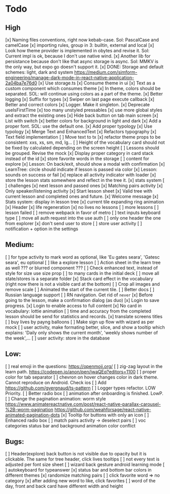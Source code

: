# Todo

## High

[x] Naming files conventions, right now kebab-case. Sol: PascalCase and camelCase
[x] importing rules, group in 3: builtin, external and local
[x] Look how theme provider is implemented in obytes and revise it. Sol: Current impl is ok, because I don't use native wind.
[x] Another lib for persistance because don't like that async storage is async. Sol: MMKV is the only way, but expo go doesn't support it.
[x] DONE: Storage and default schemes: light, dark and system https://medium.com/simform-engineering/manage-dark-mode-in-react-native-application-2a04ba7e76d0
[x] Use storage.ts
[x] Consume theme in ui
[x] Text as a custom component which consumes theme
[x] In theme, colors should be separated. SOL: will continue using colors as a part of the theme.
[x] Better logging
[x] Suffix for types
[x] Swiper on last page execute callback
[x] Better and correct colors
[x] Logger. Make it singleton.
[x] Deprecate useIsFirstTime
[x] too many unstyled pressables
[x] use more global styles and extract the existing ones
[x] Hide back button on tab main screen
[x] List with switch
[x] better colors for background in light and dark
[x] Add a proper font. SOL: use the default one.
[x] Add proper typology
[x] Use typology
[x] Merge Text and EnhancedText
[x] Refactors typography
[x] Text field implementation
[ ] Move text to tx
[x] refactor theme props to be consistent: xxs, xs, sm, md, lg...
[ ] Height of the vocabulary card should not be fixed by calculated depending on the screen height
[ ] Lessons should be grouped. Revise the mock
[x] Display proper category in card stack instead of the id
[x] store favorite words in the storage
[ ] content for explore
[x] Lesson: On back/exit, should show a modal with confirmation
[x] LearnTree: circle should indicate if lesson is passed via color
[x] Lesson: sounds on success or fail
[x] replace all activity indicator with loader
[x] store the lesson stats somewhere and reflect in the tree it.
[x] stats system
[ ] challenges
[x] next lesson and passed ones
[x] Matching pairs activity
[x] Only speaker/listening activity
[x] Start lesson sheet
[x] Valid tree with current lesson and completed ones and future.
[x] Welcome message
[x] Stats system: display in lesson tree
[x] current tile expanding ring animation
[x] Header
[x] life regeneration
[x] no lives no lessons
[ ] more lessons
[ ] lesson failed
[ ] remove webpack in favor of metro
[ ] text inputs keyboard type
[ ] move all auth request into the use auth
[ ] only one header the one from explorer
[x] don't send user to store
[ ] store user activity
[ ] notification + option in the settings

## Medium:

[ ] for type activity to mark word as optional, like 'Eu gates seara', 'Gatesc seara', eu optional
[ ] like a explore lesson
[ ] Action sheet in the learn tree as well ??? or blurred component ???
[ ] Check enhanced text, instead of style for size use size prop
[ ] to many cards in the initial deck
[ ] move all state/stores is a separate folder
[x] Stack card effect in the vocabulary (right now there is not a visible card at the bottom)
[ ] Crop all images and remove scale
[ ] Animated the start of the current tile.
[ ] Better docs
[ ] Russian language support
[ ] RN navigation. Get rid of `never`
[x] Before going to the lesson, make a confirmation dialog (as duo)
[x] Login to save progress.
[x] Login to enable access to full content
[x] No card in vocabulary: lottie animation
[ ] time and accuracy from the completed lesson should be send for statistics and records.
[x] translate screens titles
[ ] buy lives by payng balloons
[ ] Make sign up flow with wizard as per mock
[ ] user activity, make formating better, slice, and show a tooltip which explains: 'Daily only shows the current month', 'weekly shows number of the week',...
[ ] user activity: store in the database

## Low:

[ ] real emoji in the questions: https://openmoji.org/
[ ] zig-zag layout in the learn path. https://codepen.io/anon/pen/jwaQEq?editors=1100
[ ] proper color for tab separator
[ ] chevron on hover changes color in dark theme. Cannot reproduce on Android. Check ios
[ ] Add https://github.com/gvergnaud/ts-pattern
[ ] Logger types refactor. LOW Priority.
[ ] Better radio box
[ ] animation after onboarding is finished. LowP.
[ ] Change the pagination animation: worm style https://www.animatereactnative.com/post/react-native-parallax-carousel-%2B-worm-pagination https://github.com/weahforsage/react-native-animated-pagination-dots
[x] Tooltip for buttons with only an icon
[ ] Enhanced radio box
[ ] match pairs activity -> deselect pairs
[ ] voc categories status bar and background animation color conflict

## Bugs:

[ ] Header(explore) back button is not visible due to opacity but it is clickable. The same for tree header, click lives tooltips
[ ] not every text is adjusted per font size sheet
[ ] wizard back gesture android learning mode
[ ] autokeyboard for typeanswer
[x] status bar and bottom bar colors in different themes
[x] randomize matching pairs
[ ] click favorite word => no category
[x] after adding new word to like, click favorites
[ ] word of the day, front and back card have different width and height
